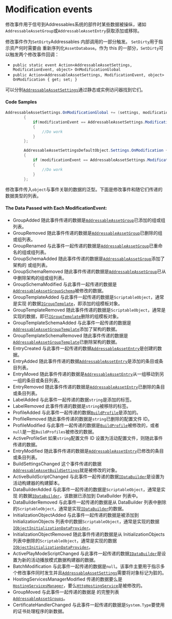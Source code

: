 # Modification events

修改事件用于信号到Addressables系统的部件时某些数据被操纵，诸如`AddressableAssetGroup`或`AddressableAssetEntry`获取添加或移除。

修改事件作为`SetDirty`Addressables 内部调用的一部分触发。 `SetDirty`用于指示资产何时需要由 重新序列化`AssetDatabase`。作为 this 的一部分，`SetDirty`可以触发两个修改事件回调：

- `public static event Action<AddressableAssetSettings, ModificationEvent, object> OnModificationGlobal`
- `public Action<AddressableAssetSettings, ModificationEvent, object> OnModification { get; set; }`

可以分别[`AddressableAssetSettings`](https://docs.unity3d.com/Packages/com.unity.addressables@1.19/api/UnityEditor.AddressableAssets.Settings.AddressableAssetSettings.html)通过静态或实例访问器找到它们。

#### Code Samples

```csharp
AddressableAssetSettings.OnModificationGlobal += (settings, modificationEvent, data) =>
        {
            if(modificationEvent == AddressableAssetSettings.ModificationEvent.EntryAdded)
            {
                //Do work
            }
        };

        AddressableAssetSettingsDefaultObject.Settings.OnModification += (settings, modificationEvent, data) =>
        {
            if (modificationEvent == AddressableAssetSettings.ModificationEvent.EntryAdded)
            {
                //Do work
            }
        };
```

修改事件传入`object`与事件关联的数据的泛型。下面是修改事件和随它们传递的数据类型的列表。

#### The Data Passed with Each ModificationEvent:

- GroupAdded 随此事件传递的数据是[`AddressableAssetGroup`](https://docs.unity3d.com/Packages/com.unity.addressables@1.19/api/UnityEditor.AddressableAssets.Settings.AddressableAssetGroup.html)已添加的组或组列表。
- GroupRemoved 随此事件传递的数据是[`AddressableAssetGroup`](https://docs.unity3d.com/Packages/com.unity.addressables@1.19/api/UnityEditor.AddressableAssets.Settings.AddressableAssetGroup.html)已删除的组或组列表。
- GroupRenamed 与此事件一起传递的数据是[`AddressableAssetGroup`](https://docs.unity3d.com/Packages/com.unity.addressables@1.19/api/UnityEditor.AddressableAssets.Settings.AddressableAssetGroup.html)已重命名的组或组列表。
- GroupSchemaAdded 随此事件传递的数据是[`AddressableAssetGroup`](https://docs.unity3d.com/Packages/com.unity.addressables@1.19/api/UnityEditor.AddressableAssets.Settings.AddressableAssetGroup.html)添加了架构的 或组列表。
- GroupSchemaRemoved 随此事件传递的数据是[`AddressableAssetGroup`](https://docs.unity3d.com/Packages/com.unity.addressables@1.19/api/UnityEditor.AddressableAssets.Settings.AddressableAssetGroup.html)已从中删除架构的组或组列表。
- GroupSchemaModified 与此事件一起传递的数据是[`AddressableAssetGroupSchema`](https://docs.unity3d.com/Packages/com.unity.addressables@1.19/api/UnityEditor.AddressableAssets.Settings.AddressableAssetGroupSchema.html)被修改的数据。
- GroupTemplateAdded 与此事件一起传递的数据是`ScriptableObject`，通常是实现 的数据[`IGroupTemplate`](https://docs.unity3d.com/Packages/com.unity.addressables@1.19/api/UnityEditor.AddressableAssets.Settings.IGroupTemplate.html)，即添加的组模板对象。
- GroupTemplateRemoved 随此事件传递的数据是`ScriptableObject`，通常是实现的数据，即已[`IGroupTemplate`](https://docs.unity3d.com/Packages/com.unity.addressables@1.19/api/UnityEditor.AddressableAssets.Settings.IGroupTemplate.html)删除的组模板对象。
- GroupTemplateSchemaAdded 与此事件一起传递的数据是[`AddressableAssetGroupTemplate`](https://docs.unity3d.com/Packages/com.unity.addressables@1.19/api/UnityEditor.AddressableAssets.Settings.AddressableAssetGroupTemplate.html)添加了架构的数据。
- GroupTemplateSchemaRemoved 随此事件传递的数据是[`AddressableAssetGroupTemplate`](https://docs.unity3d.com/Packages/com.unity.addressables@1.19/api/UnityEditor.AddressableAssets.Settings.AddressableAssetGroupTemplate.html)已删除架构的数据。
- EntryCreated 与此事件一起传递的数据[`AddressableAssetEntry`](https://docs.unity3d.com/Packages/com.unity.addressables@1.19/api/UnityEditor.AddressableAssets.Settings.AddressableAssetEntry.html)是创建的数据。
- EntryAdded 随此事件传递的数据[`AddressableAssetEntry`](https://docs.unity3d.com/Packages/com.unity.addressables@1.19/api/UnityEditor.AddressableAssets.Settings.AddressableAssetEntry.html)是添加的条目或条目列表。
- EntryMoved 随此事件传递的数据是[`AddressableAssetEntry`](https://docs.unity3d.com/Packages/com.unity.addressables@1.19/api/UnityEditor.AddressableAssets.Settings.AddressableAssetEntry.html)从一组移动到另一组的条目或条目列表。
- EntryRemoved 随此事件传递的数据是[`AddressableAssetEntry`](https://docs.unity3d.com/Packages/com.unity.addressables@1.19/api/UnityEditor.AddressableAssets.Settings.AddressableAssetEntry.html)已删除的条目或条目列表。
- LabelAdded 与此事件一起传递的数据`string`是添加的标签。
- LabelRemoved 此事件传递的数据是`string`被移除的标签。
- ProfileAdded 与此事件一起传递的数据[`BuildProfile`](xref:UnityEditor.AddressableAssets.Settings.BuildProfile)是添加的。
- ProfileRemoved 随此事件传递的数据是`string`已删除的配置文件 ID。
- ProfileModified 与此事件一起传递的数据是[`BuildProfile`](xref:UnityEditor.AddressableAssets.Settings.BuildProfile)被修改的，或者`null`是一批`BuildProfiles`被修改的数据。
- ActiveProfileSet 如果`string`配置文件 ID 设置为活动配置文件，则随此事件传递的数据。
- EntryModified 随此事件传递的数据是[`AddressableAssetEntry`](https://docs.unity3d.com/Packages/com.unity.addressables@1.19/api/UnityEditor.AddressableAssets.Settings.AddressableAssetEntry.html)已修改的条目或条目列表。
- BuildSettingsChanged 这个事件传递的数据[`AddressableAssetBuildSettings`](https://docs.unity3d.com/Packages/com.unity.addressables@1.19/api/UnityEditor.AddressableAssets.Settings.AddressableAssetBuildSettings.html)就是被修改的对象。
- ActiveBuildScriptChanged 与此事件一起传递的数据[`IDataBuilder`](https://docs.unity3d.com/Packages/com.unity.addressables@1.19/api/UnityEditor.AddressableAssets.Build.IDataBuilder.html)是设置为活动构建器的构建脚本。
- DataBuilderAdded 与此事件一起传递的数据是`ScriptableObject`，通常是实现 的数据[`IDataBuilder`](https://docs.unity3d.com/Packages/com.unity.addressables@1.19/api/UnityEditor.AddressableAssets.Build.IDataBuilder.html)，该数据已添加到 DataBuilder 列表中。
- DataBuilderRemoved 与此事件一起传递的数据是从 DataBuilder 列表中删除的`ScriptableObject`，通常是实现[`IDataBuilder`](https://docs.unity3d.com/Packages/com.unity.addressables@1.19/api/UnityEditor.AddressableAssets.Build.IDataBuilder.html)的数据。
- InitializationObjectAdded 与此事件一起传递的数据是被添加到 InitializationObjects 列表中的数据`ScriptableObject`，通常是实现的数据[`IObjectInitializationDataProvider`](https://docs.unity3d.com/Packages/com.unity.addressables@1.19/api/UnityEngine.ResourceManagement.Util.IObjectInitializationDataProvider.html)。
- InitializationObjectRemoved 随此事件传递的数据是从 InitializationObjects 列表中删除的`ScriptableObject`，通常是实现的数据[`IObjectInitializationDataProvider`](https://docs.unity3d.com/Packages/com.unity.addressables@1.19/api/UnityEngine.ResourceManagement.Util.IObjectInitializationDataProvider.html)。
- ActivePlayModeScriptChanged 与此事件一起传递的数据[`IDataBuilder`](https://docs.unity3d.com/Packages/com.unity.addressables@1.19/api/UnityEditor.AddressableAssets.Build.IDataBuilder.html)是设置为新的活动播放模式数据构建器的数据。
- BatchModification 与此事件一起传递的数据是`null`。该事件主要用于指示多个修改事件同时发生并且[`AddressableAssetSettings`](https://docs.unity3d.com/Packages/com.unity.addressables@1.19/api/UnityEditor.AddressableAssets.Settings.AddressableAssetSettings.html)需要将对象标记为脏的。
- HostingServicesManagerModified 传递的数据要么是[`HostingServicesManager`](https://docs.unity3d.com/Packages/com.unity.addressables@1.19/api/UnityEditor.AddressableAssets.HostingServices.HostingServicesManager.html)，要么[`HttpHostingService`](https://docs.unity3d.com/Packages/com.unity.addressables@1.19/api/UnityEditor.AddressableAssets.HostingServices.HttpHostingService.html)是被修改的。
- GroupMoved 与此事件一起传递的数据是 的完整列表[`AddressableAssetGroups`](https://docs.unity3d.com/Packages/com.unity.addressables@1.19/api/UnityEditor.AddressableAssets.Settings.AddressableAssetGroup.html)。
- CertificateHandlerChanged 与此事件一起传递的数据是`System.Type`要使用的证书处理程序的新数据。